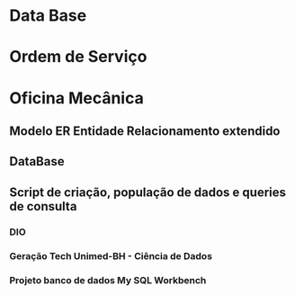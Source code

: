 # Data Base
# Ordem de Serviço
# Oficina Mecânica

## Modelo ER Entidade Relacionamento extendido
## DataBase
## Script de criação, população de dados e queries de consulta

### DIO
### Geração Tech Unimed-BH - Ciência de Dados
### Projeto banco de dados My SQL Workbench

